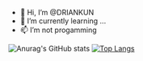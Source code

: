 - 👋 Hi, I’m @DRIANKUN
- 🌱 I’m currently learning ...
- 📫 I’m not progamming


<!---
DRIANKUN/DRIANKUN is a ✨ special ✨ repository because its `README.md` (this file) appears on your GitHub profile.
You can click the Preview link to take a look at your changes.
--->


![Anurag's GitHub stats](https://github-readme-stats.vercel.app/api?username=DRIANKUN&show_icons=true&theme=radical)       [![Top Langs](https://github-readme-stats.vercel.app/api/top-langs/?username=DRIANKUN&langs_count=8)](https://github.com/anuraghazra/github-readme-stats)







